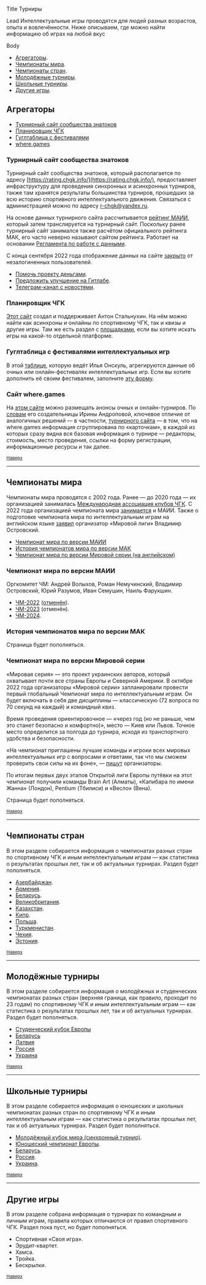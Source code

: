 Title
Турниры

Lead
Интеллектуальные игры проводятся для людей разных возрастов, опыта и вовлечённости. Ниже описываем, где можно найти информацию об играх на любой вкус

Body
- [Агрегаторы](#aggregators).<a name="atop"></a>
- [Чемпионаты мира](#world).
- [Чемпионаты стран](#countries).
- [Молодёжные турниры](#youth).
- [Школьные турниры](#school).
- [Другие игры](#other-games).

## Агрегаторы <a name="aggregators"></a>

- [Турнирный сайт сообщества знатоков](#turnir-site)
- [Планировщик ЧГК](#chgkplan)
- [Гуглтаблица с фестивалями](#onskul)
- [where.games](#wheregames)

### Турнирный сайт сообщества знатоков <a name="turnir-site"></a>

Турнирный сайт сообщества знатоков, который располагается по адресу [https://rating.chgk.info/](https://rating.chgk.info/), предоставляет инфраструктуру для проведения синхронных и асинхронных турниров, также там хранятся результаты большинства турниров, прошедших за всю историю спортивного интеллектуального движения. Связаться с администрацией можно по адресу [r-chgk@yandex.ru](mailto:r-chgk@yandex.ru).

На основе данных турнирного сайта рассчитывается [рейтинг МАИИ](https://rating.maii.li/b/), который затем транслируется на турнирный сайт. Поскольку ранее турнирный сайт занимался также расчётом официального рейтинга МАК, его часто неверно называют сайтом рейтинга. Работает на основании [Регламента по работе с данными](https://rating.chgk.info/documents.php?doc=55).

С конца сентября 2022 года отображение данных на сайте [закрыто](https://t.me/tznatoki/60) от незалогиненных пользователей.

- [Помочь проекту деньгами](https://rating.chgk.info/documents.php?doc=43).
- [Предложить улучшение на Гитлабе](https://gl.appris.by/rating_mak/rating_public).
- [Телеграм-канал с новостями](https://t.me/tznatoki).

### Планировщик ЧГК <a name="chgkplan"></a>

[Этот сайт](https://quiza.stalnuhhin.ee/chgkplan) создал и поддерживает Антон Стальнухин. На нём можно найти как асинхроны и онлайны по спортивному ЧГК, так и квизы и другие игры. Там же есть раздел с [площадками](https://quiza.stalnuhhin.ee/platforms), если вы хотите искать игры на какой-то отдельной платформе.

### Гуглтаблица с фестивалями интеллектуальных игр <a name="onskul"></a>

В этой [таблице](https://docs.google.com/spreadsheets/d/1PGYrT-qx7xpN46ilc_ajXjiYl0uA9IejOyHwJyN3n5M/edit?fbclid=IwAR0HWy8s2-qXKOF4Fzaoq4NUAWZ1rLPmuNKJDrXnFSHLi9dH76NGmo5rTRw&fbclid=IwAR0izuGW7C0fY6ScVGuIww3lC-xrf3d-94qXP219qzFH1-1oF2usR3ENhzk#gid=0), которую ведёт Илья Онскуль, агрегируются данные об очных или онлайн-фестивалях интеллектуальных игр. Если вы хотите дополнить её своим фестивалем, заполните [эту форму](https://forms.gle/AP4Emd1tHUasF6sB7).

### Сайт where.games <a name="wheregames"></a>

На [этом сайте](http://where.games/) можно размещать анонсы очных и онлайн-турниров. По [словам](https://www.facebook.com/groups/chgk.global/posts/2169404399889510/) его создательницы Ирины Андроповой, ключевое отличие от аналогичных решений — в частности, [турнирного сайта](#turnir-site) — в том, что на where.games информация сгруппирована по «карточкам», в каждой из которых сразу видна вся базовая информация о турнире — редакторы, стоимость, место проведения, ссылки на форму регистрации, информационные ресурсы и так далее. 

<small>[Наверх](#atop)</small>

--------

## Чемпионаты мира <a name="world"></a>

Чемпионаты мира проводятся с 2002 года. Ранее — до 2020 года — их организацией занималась [Международная ассоциация клубов ЧГК](https://ru.wikipedia.org/wiki/Что%3F_Где%3F_Когда%3F_%28спортивная_версия%29#Международная_ассоциация_клубов_«Что?_Где?_Когда?»_%28МАК_ЧГК%29). С 2022 года организацией чемпионата мира [занимается](https://www.maii.li/news/2022-01-06-itogi-golosovaniya-po-polozheniyu-o-chm/) и МАИИ. Также о подготовке чемпионата мира по интеллектуальным играм на английском языке [заявил](https://www.facebook.com/groups/chgk.global/posts/2241679249328691/) организатор «Мировой лиги» Владимир Островский.

- [Чемпионат мира по версии МАИИ](#chm-maii)
- [История чемпионатов мира по версии МАК](#chm-mak)
- [Чемпионат мира по версии Мировой серии (на английском)](#svitova-seriya)

### Чемпионат мира по версии МАИИ <a name="chm-maii"></a>

Оргкомитет ЧМ: Андрей Волыхов, Роман Немучинский, Владимир Островский, Юрий Разумов, Иван Семушин, Наиль Фарукшин. 

- [ЧМ-2022](https://www.maii.li/p/worldchamp-2022) ([отменён](https://www.maii.li/news/2022-09-01-otmena-chm2022/)).
- [ЧМ-2023](https://www.maii.li/p/worldchamp-2023) (отменён).
- [ЧМ-2024](https://www.maii.li/p/worldchamp-2024).

### История чемпионатов мира по версии МАК <a name="chm-mak"></a>

Страница будет пополняться.

### Чемпионат мира по версии Мировой серии <a name="svitova-seriya"></a>

«Мировая серия» — это проект украинских авторов, который охватывает почти все страны Европы и Северной Америки. В октябре 2022 года организаторы «Мировой серии» запланировали провести первый глобальный Чемпионат мира по интеллектуальным играм. Он будет включать в себя две дисциплины — классическую (72 вопроса по 70 секунд на каждый) и командный квиз.

Время проведения ориентировочное — «через год (но не раньше, чем это станет безопасно и комфортно)», место — Киев или Львов. Точное место определится за полгода до турнира, исходя из транспортного удобства и безопасности.

«На чемпионат приглашены лучшие команды и игроки всех мировых интеллектуальных игр с вопросами и ответами, так что мы сможем проверить свои силы на их фоне», — [пишут](https://www.facebook.com/groups/chgk.global/posts/2241679249328691/) организаторы.

По итогам первых двух этапов Открытой лиги Европы путёвки на этот чемпионат получили команды Brain Art (Алматы), «Капибара по имени Жанна» (Лондон), Pentium (Тбилиси) и «Весло» (Вена).

Страница будет пополняться.

<small>[Наверх](#atop)</small>

--------

## Чемпионаты стран <a name="countries"></a>

В этом разделе собирается информация о чемпионатах разных стран по спортивному ЧГК и иным интеллектуальным играм — как статистика о результатах прошлых лет, так и об актуальных турнирах. Раздел будет пополняться.

- [Азербайджан](https://www.maii.li/p/countries-azerbaijan).
- [Армения](https://www.maii.li/p/countries-armenia).
- [Беларусь](https://www.maii.li/p/countries-belarus).
- [Великобритания](https://www.maii.li/p/countries-gbritain).
- [Казахстан](https://www.maii.li/p/countries-kazakhstan).
- [Кипр](https://www.maii.li/p/countries-cyprus).
- [Польша](https://www.maii.li/p/countries-polska).
- [Туркменистан](https://www.maii.li/p/countries-turkmenistan).
- [Чехия](https://www.maii.li/p/countries-cesko).
- [Эстония](https://www.maii.li/p/countries-eesti).

<small>[Наверх](#atop)</small>

--------

## Молодёжные турниры <a name="youth"></a>

В этом разделе собирается информация о молодёжных и студенческих чемпионатах разных стран (верхняя граница, как правило, проходит по 23 годам) по спортивному ЧГК и иным интеллектуальным играм — как статистика о результатах прошлых лет, так и об актуальных турнирах. Раздел будет пополняться.

- [Студенческий кубок Европы](https://www.maii.li/p/tournaments-kest)
- [Беларусь](https://www.maii.li/p/youth-belarus)
- [Латвия](https://www.maii.li/p/youth-latvija)
- [Россия](https://www.maii.li/p/youth-russia)
- [Украина](https://www.maii.li/p/youth-ukraine)

<small>[Наверх](#atop)</small>

--------

## Школьные турниры <a name="school"></a>

В этом разделе собирается информация о юношеских и школьных чемпионатах разных стран по спортивному ЧГК и иным интеллектуальным играм — как статистика о результатах прошлых лет, так и об актуальных турнирах. Раздел будет пополняться.

- [Молодёжный кубок мира (синхронный турнир)](http://student.chgk.info/).
- [Юношеский чемпионат Европы](https://www.maii.li/p/school-yuche).
- [Беларусь](https://www.maii.li/p/school-belarus).
- [Россия](https://www.maii.li/p/school-russia).
- [Украина](https://www.maii.li/p/school-ukraine).

<small>[Наверх](#atop)</small>

--------

## Другие игры <a name="other-games"></a>

В этом разделе собрана информация о турнирах по командным и личным играм, правила которых отличаются от правил спортивного ЧГК. Раздел пока пуст, но будет пополняться.

- Спортивная «Своя игра».
- Эрудит-квартет.
- Хамса.
- Тройка.
- Бескрылки.

<small>[Наверх](#atop)</small>
